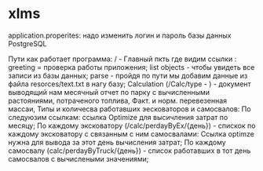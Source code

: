 # xlms

application.properites: 
надо изменить логин и пароль базы данных PostgreSQL

Пути как работает программа:
/ - Главный пкть где видим ссылки :
        greeting = проверка работы приложения;
        list objects - чтобы увидеть все записи из базы данных;
        parse - пройдя по пути мы добавим данные из файла resorces/text.txt в нагу базу;
        Calculation (/Calc/type - ) - документ выводящий нам месячный отчет по парку с вычисленными растояниями, потраченого топлива, Факт. и норм. перевезенная массаи, Типы и количесва работавших эесковаторов и самосвалов:
          По следуюзим ссылкам: 
           ссылка Optimize для высичления затрат по месяцу;
            По каждому эксковатору (/calc/perdayByEx/{день}) - спискок по каждому эксковатору с связанным с ним самосвалами:
                Ссылка optimze нужна для вывода за этот день вычисления затрат;
            По каждому самосвалу (calc/perdayByTruck/{день}) - список работавших в тот день самосвалов с вычислеными значениями;
            
